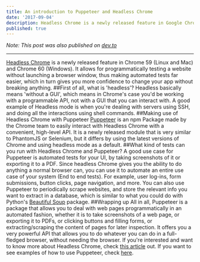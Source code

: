 ```yaml
---
title: An introduction to Puppeteer and Headless Chrome
date: '2017-09-04'
description: Headless Chrome is a newly released feature in Google Chrome. Learn what it is and how you can use it!
published: true
---
```


_Note: This post was also published on
[dev.to](https://dev.to/mohamed3on/an-introduction-to-puppeteer-and-headless-chrome)_

---

[Headless Chrome](https://chromium.googlesource.com/chromium/src/+/lkgr/headless/README.md) is a newly released feature in Chrome 59 (Linux and Mac) and Chrome 60 (Windows). It allows for programmatically testing a website without launching a browser window, thus making automated tests far easier, which in turn gives you more confidence to change your app without breaking anything.
##First of all, what is 'headless'?
Headless basically means 'without a GUI', which means in Chrome's case you'd be working with a programmable API, not with a GUI that you can interact with. A good example of Headless mode is when you're dealing with servers using SSH, and doing all the interactions using shell commands.
##Making use of Headless Chrome with Puppeteer
[Puppeteer](https://github.com/GoogleChrome/puppeteer) is an npm Package made by the Chrome team to easily interact with Headless Chrome with a convenient, high-level API.
It is a newly released module that is very similar to PhantomJS or Selenium, but it differs by using the latest versions of Chrome and using headless mode as a default.
##What kind of tests can you run with Headless Chrome and Puppeteer?
A good use case for Puppeteer is automated tests for your UI, by taking screenshots of it or exporting it to a PDF.
Since headless Chrome gives you the ability to do anything a normal browser can, you can use it to automate an entire use case of your system (End to end tests). For example, user log-ins, form submissions, button clicks, page navigation, and more.
You can also use Puppeteer to periodically scrape websites, and store the relevant info you want to extract in a database, which is similar to what you could do with Python's [Beautiful Soup](https://www.crummy.com/software/BeautifulSoup/bs4/doc/) package.
##Wrapping up
All in all, Puppeteer is a package that allows you to deal with web pages programmatically in an automated fashion, whether it is to take screenshots of a web page, or exporting it to PDFs, or clicking buttons and filling forms, or extracting/scraping the content of pages for later inspection. It offers you a very powerful API that allows you to do whatever you can do in a full-fledged browser, without needing the browser.
If you're interested and want to know more about Headless Chrome, check [this article](https://developers.google.com/web/updates/2017/04/headless-chrome) out.
If you want to see examples of how to use Puppeteer, check [here](https://github.com/GoogleChrome/puppeteer/tree/master/examples).
